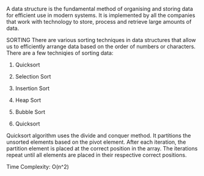 A data structure is the fundamental method of organising and storing data for efficient use in modern systems. It is implemented by all the companies that work with technology to store, process and retrieve large amounts of data.

SORTING
There are various sorting techniques in data structures that allow us to efficiently arrange data based on the order of numbers or characters.
There are a few techniqies of sorting data:
1. Quicksort
2. Selection Sort
3. Insertion Sort
4. Heap Sort
5. Bubble Sort



1. Quicksort

Quicksort algorithm uses the divide and conquer method. It partitions the unsorted elements based on the pivot element. After each iteration,
the partition element is placed at the correct position in the array. The iterations repeat until all elements are placed in their respective correct positions. 

Time Complexity: 
O(n^2)
